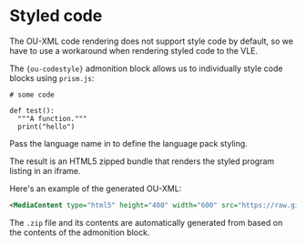 # Styled code

The OU-XML code rendering does not support style code by default, so we have to use a workaround when rendering styled code to the VLE.

The `{ou-codestyle}` admonition block allows us to individually style code blocks using `prism.js`:

```{ou-codestyle} python
# some code

def test():
  """A function."""
  print("hello")
```

Pass the language name in to define the language pack styling.

The result is an HTML5 zipped bundle that renders the styled program listing in an iframe.

Here's an example of the generated OU-XML:

```xml
<MediaContent type="html5" height="400" width="600" src="https://raw.githubusercontent.com/innovationoutside/sphinxcontrib-ou-xml-tags/main/vletmp/ouseful-demo-sphinx_b0_p1_x_html0.zip" id="cb78cee0c59f474a98a0"/>
```

The `.zip` file and its contents are automatically generated from based on the contents of the admonition block.
